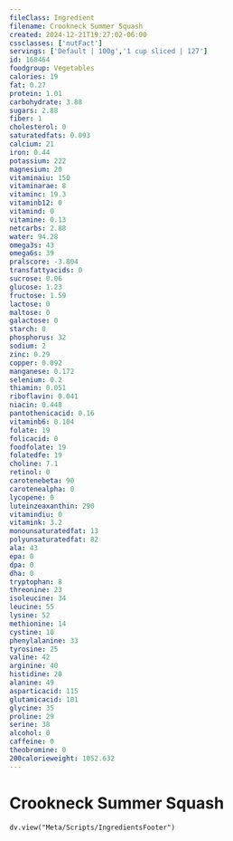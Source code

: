 ```yaml
---
fileClass: Ingredient
filename: Crookneck Summer Squash
created: 2024-12-21T19:27:02-06:00
cssclasses: ['nutFact']
servings: ['Default | 100g','1 cup sliced | 127']
id: 168464
foodgroup: Vegetables
calories: 19
fat: 0.27
protein: 1.01
carbohydrate: 3.88
sugars: 2.88
fiber: 1
cholesterol: 0
saturatedfats: 0.093
calcium: 21
iron: 0.44
potassium: 222
magnesium: 20
vitaminaiu: 150
vitaminarae: 8
vitaminc: 19.3
vitaminb12: 0
vitamind: 0
vitamine: 0.13
netcarbs: 2.88
water: 94.28
omega3s: 43
omega6s: 39
pralscore: -3.804
transfattyacids: 0
sucrose: 0.06
glucose: 1.23
fructose: 1.59
lactose: 0
maltose: 0
galactose: 0
starch: 0
phosphorus: 32
sodium: 2
zinc: 0.29
copper: 0.092
manganese: 0.172
selenium: 0.2
thiamin: 0.051
riboflavin: 0.041
niacin: 0.448
pantothenicacid: 0.16
vitaminb6: 0.104
folate: 19
folicacid: 0
foodfolate: 19
folatedfe: 19
choline: 7.1
retinol: 0
carotenebeta: 90
carotenealpha: 0
lycopene: 0
luteinzeaxanthin: 290
vitamindiu: 0
vitamink: 3.2
monounsaturatedfat: 13
polyunsaturatedfat: 82
ala: 43
epa: 0
dpa: 0
dha: 0
tryptophan: 8
threonine: 23
isoleucine: 34
leucine: 55
lysine: 52
methionine: 14
cystine: 10
phenylalanine: 33
tyrosine: 25
valine: 42
arginine: 40
histidine: 20
alanine: 49
asparticacid: 115
glutamicacid: 101
glycine: 35
proline: 29
serine: 38
alcohol: 0
caffeine: 0
theobromine: 0
200calorieweight: 1052.632
---
```


# Crookneck Summer Squash

```dataviewjs
dv.view("Meta/Scripts/IngredientsFooter")
```
